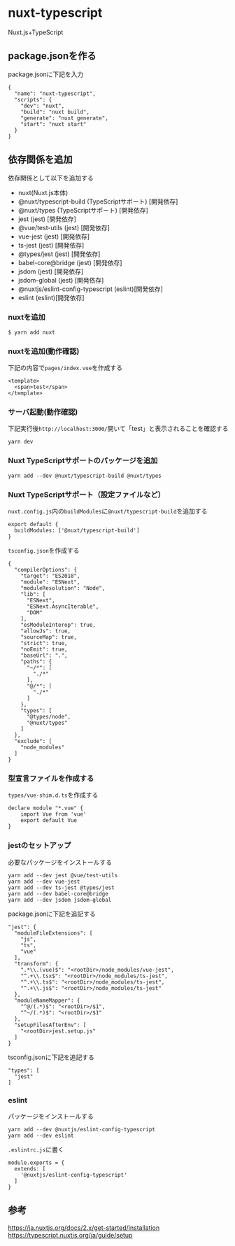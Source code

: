 # nuxt-typescript
Nuxt.js+TypeScript
## package.jsonを作る
package.jsonに下記を入力
```
{
  "name": "nuxt-typescript",
  "scripts": {
    "dev": "nuxt",
    "build": "nuxt build",
    "generate": "nuxt generate",
    "start": "nuxt start"
  }
}
```

## 依存関係を追加
依存関係として以下を追加する
- nuxt(Nuxt.js本体)
- @nuxt/typescript-build (TypeScriptサポート) [開発依存]
- @nuxt/types (TypeScriptサポート) [開発依存]
- jest (jest) [開発依存]
- @vue/test-utils (jest) [開発依存]
- vue-jest (jest) [開発依存]
- ts-jest (jest) [開発依存]
- @types/jest (jest) [開発依存]
- babel-core@bridge (jest) [開発依存]
- jsdom (jest) [開発依存]
- jsdom-global (jest) [開発依存]
- @nuxtjs/eslint-config-typescript (eslint)[開発依存]
- eslint (eslint)[開発依存]
### nuxtを追加
```
$ yarn add nuxt
```
### nuxtを追加(動作確認)
下記の内容で``pages/index.vue``を作成する
```
<template>
  <span>test</span>
</template>
```
### サーバ起動(動作確認)
下記実行後``http://localhost:3000/``開いて「test」と表示されることを確認する
```
yarn dev
```

### Nuxt TypeScriptサポートのパッケージを追加
```
yarn add --dev @nuxt/typescript-build @nuxt/types
```
### Nuxt TypeScriptサポート（設定ファイルなど）
``nuxt.config.js``内の``buildModules``に``@nuxt/typescript-build``を追加する
```
export default {
  buildModules: ['@nuxt/typescript-build']
}
```
``tsconfig.json``を作成する
```
{
  "compilerOptions": {
    "target": "ES2018",
    "module": "ESNext",
    "moduleResolution": "Node",
    "lib": [
      "ESNext",
      "ESNext.AsyncIterable",
      "DOM"
    ],
    "esModuleInterop": true,
    "allowJs": true,
    "sourceMap": true,
    "strict": true,
    "noEmit": true,
    "baseUrl": ".",
    "paths": {
      "~/*": [
        "./*"
      ],
      "@/*": [
        "./*"
      ]
    },
    "types": [
      "@types/node",
      "@nuxt/types"
    ]
  },
  "exclude": [
    "node_modules"
  ]
}

```

### 型宣言ファイルを作成する
``types/vue-shim.d.ts``を作成する
```
declare module "*.vue" {
    import Vue from 'vue'
    export default Vue
}
```

### jestのセットアップ
必要なパッケージをインストールする
```
yarn add --dev jest @vue/test-utils
yarn add --dev vue-jest
yarn add --dev ts-jest @types/jest
yarn add --dev babel-core@bridge
yarn add --dev jsdom jsdom-global
```
package.jsonに下記を追記する
```
"jest": {
  "moduleFileExtensions": [
    "js",
    "ts",
    "vue"
  ],
  "transform": {
    ".*\\.(vue)$": "<rootDir>/node_modules/vue-jest",
    "^.+\\.tsx$": "<rootDir>/node_modules/ts-jest",
    "^.+\\.ts$": "<rootDir>/node_modules/ts-jest",
    "^.+\\.js$": "<rootDir>/node_modules/ts-jest"
  },
  "moduleNameMapper": {
    "^@/(.*)$": "<rootDir>/$1",
    "^~/(.*)$": "<rootDir>/$1"
  },
  "setupFilesAfterEnv": [
    "<rootDir>jest.setup.js"
  ]
}
```
tsconfig.jsonに下記を追記する
```
"types": [
  "jest"
]
```

### eslint
パッケージをインストールする
```
yarn add --dev @nuxtjs/eslint-config-typescript
yarn add --dev eslint
```
``.eslintrc.js``に書く
```
module.exports = {
  extends: [
    '@nuxtjs/eslint-config-typescript'
  ]
}
```

## 参考
https://ja.nuxtjs.org/docs/2.x/get-started/installation
https://typescript.nuxtjs.org/ja/guide/setup

